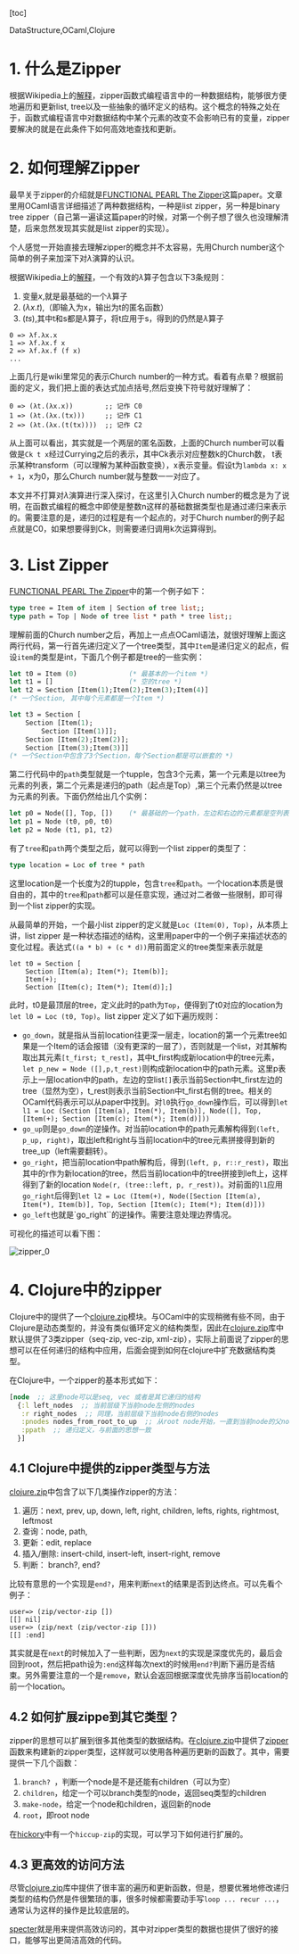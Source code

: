 [toc]

<div id="tags">DataStructure,OCaml,Clojure</div>

# 1. 什么是Zipper

根据Wikipedia上的[解释](https://en.wikipedia.org/wiki/Zipper_(data_structure))，zipper函数式编程语言中的一种数据结构，能够很方便地遍历和更新list, tree以及一些抽象的循环定义的结构。这个概念的特殊之处在于，函数式编程语言中对数据结构中某个元素的改变不会影响已有的变量，zipper要解决的就是在此条件下如何高效地查找和更新。

# 2. 如何理解Zipper

最早关于zipper的介绍就是[FUNCTIONAL PEARL The Zipper][]这篇paper。文章里用OCaml语言详细描述了两种数据结构，一种是list zipper，另一种是binary tree zipper（自己第一遍读这篇paper的时候，对第一个例子想了很久也没理解清楚，后来忽然发现其实就是list zipper的实现）。

个人感觉一开始直接去理解zipper的概念并不太容易，先用Church number这个简单的例子来加深下对$\lambda$演算的认识。

根据Wikipedia上的[解释](https://en.wikipedia.org/wiki/Lambda_calculus)，一个有效的$\lambda$算子包含以下3条规则：

1. 变量$x$,就是最基础的一个$\lambda$算子
2. $(\lambda x.t)$,（即输入为x，输出为t的匿名函数）
3. $(ts)$,其中t和s都是$\lambda$算子，将t应用于s，得到的仍然是$\lambda$算子


```
0 => λf.λx.x  
1 => λf.λx.f x
2 => λf.λx.f (f x)
...
```

上面几行是wiki里常见的表示Church number的一种方式。看着有点晕？根据前面的定义，我们把上面的表达式加点括号,然后变换下符号就好理解了：

```
0 => (λt.(λx.x))        ;; 记作 C0
1 => (λt.(λx.(tx)))     ;; 记作 C1
2 => (λt.(λx.(t(tx))))  ;; 记作 C2
```

从上面可以看出，其实就是一个两层的匿名函数，上面的Church number可以看做是``Ck t x``经过Currying之后的表示，其中Ck表示对应整数k的Church数， t表示某种transform（可以理解为某种函数变换），x表示变量。假设t为``lambda x: x + 1``，x为0，那么Church number就与整数一一对应了。

本文并不打算对$\lambda$演算进行深入探讨，在这里引入Church number的概念是为了说明，在函数式编程的概念中即使是整数n这样的基础数据类型也是通过递归来表示的。需要注意的是，递归的过程是有一个起点的，对于Church number的例子起点就是C0，如果想要得到Ck，则需要递归调用k次运算得到。

# 3. List Zipper

[FUNCTIONAL PEARL The Zipper][]中的第一个例子如下：

```ocaml
type tree = Item of item | Section of tree list;;
type path = Top | Node of tree list * path * tree list;;
```
理解前面的Church number之后，再加上一点点OCaml语法，就很好理解上面这两行代码，第一行首先递归定义了一个tree类型，其中``Item``是递归定义的起点，假设``item``的类型是int，下面几个例子都是tree的一些实例：

```ocaml
let t0 = Item (0)             (* 最基本的一个item *)
let t1 = []                   (* 空的tree *)
let t2 = Section [Item(1);Item(2);Item(3);Item(4)]  
(* 一个Section, 其中每个元素都是一个Item *)

let t3 = Section [
	Section [Item(1);
		Section [Item(1)]];
	Section [Item(2);Item(2)];
	Section [Item(3);Item(3)]]
(* 一个Section中包含了3个Section，每个Section都是可以嵌套的 *)
```

第二行代码中的``path``类型就是一个tupple，包含3个元素，第一个元素是以tree为元素的列表，第二个元素是递归的path（起点是Top）,第三个元素仍然是以tree为元素的列表。下面仍然给出几个实例：

```ocaml
let p0 = Node([], Top, [])    (* 最基础的一个path，左边和右边的元素都是空列表，中间是起点元素Top *)
let p1 = Node (t0, p0, t0)     
let p2 = Node (t1, p1, t2)
```

有了``tree``和``path``两个类型之后，就可以得到一个list zipper的类型了：

```ocaml
type location = Loc of tree * path
```

这里location是一个长度为2的tupple，包含``tree``和``path``。一个location本质是很自由的，其中的``tree``和``path``都可以是任意实现，通过对二者做一些限制，即可得到一个list zipper的实现。

从最简单的开始，一个最小list zipper的定义就是``Loc (Item(0), Top)``，从本质上讲，list zipper 是一种状态描述的结构，这里用paper中的一个例子来描述状态的变化过程。表达式``((a * b) + (c * d))``用前面定义的tree类型来表示就是

```
let t0 = Section [
	Section [Item(a); Item(*); Item(b)];
	Item(+);
	Section [Item(c); Item(*); Item(d)];]
```

此时，t0是最顶层的tree，定义此时的path为``Top``，便得到了t0对应的location为``let l0 = Loc (t0, Top)``。list zipper 定义了如下遍历规则：

- ``go_down``，就是指从当前location往更深一层走，location的第一个元素tree如果是一个Item的话会报错（没有更深的一层了），否则就是一个list，对其解构取出其元素``[t_first; t_rest]``，其中t_first构成新location中的tree元素，``let p_new = Node ([],p,t_rest)``则构成新location中的path元素。这里p表示上一层location中的path，左边的空list``[]``表示当前Section中t_first左边的tree（显然为空），t_rest则表示当前Section中t_first右侧的tree。相关的OCaml代码表示可以从paper中找到。对``l0``执行``go_down``操作后，可以得到``let l1 = Loc (Section [Item(a), Item(*), Item(b)], Node([], Top, [Item(+); Section [Item(c); Item(*); Item(d)]))``
- ``go_up``则是``go_down``的逆操作。对当前location中的path元素解构得到``(left, p_up, right)``，取出left和right与当前location中的tree元素拼接得到新的tree_up（left需要翻转）。
- ``go_right``，把当前location中path解构后，得到``(left, p, r::r_rest)``，取出其中的r作为新location的tree，然后当前location中的tree拼接到left上，这样得到了新的location ``Node(r, (tree::left, p, r_rest))``。对前面的``l1``应用``go_right``后得到``let l2 = Loc (Item(+), Node([Section [Item(a), Item(*), Item(b)], Top, Section [Item(c); Item(*); Item(d)]))``
- ``go_left``也就是`go_right``的逆操作。需要注意处理边界情况。

可视化的描述可以看下图：

![zipper_0](../public/zipper_0.svg)

# 4. Clojure中的zipper

Clojure中的提供了一个[clojure.zip][]模块。与OCaml中的实现稍微有些不同，由于Clojure是动态类型的，并没有类似循环定义的结构类型，因此在[clojure.zip][]库中默认提供了3类zipper（seq-zip, vec-zip, xml-zip），实际上前面说了zipper的思想可以在任何递归的结构中应用，后面会提到如何在clojure中扩充数据结构类型。

在Clojure中，一个zipper的基本形式如下：

```clojure
[node  ;; 这里node可以是seq, vec 或者是其它递归的结构
  {:l left_nodes  ;; 当前层级下当前node左侧的nodes
   :r right_nodes  ;; 同理，当前层级下当前node右侧的nodes
   :pnodes nodes_from_root_to_up  ;; 从root node开始，一直到当前node的父node的列表
   :ppath  ;; 递归定义，与前面的思想一致
  }]
```

[clojure.zip]: https://clojuredocs.org/clojure.zip

## 4.1 Clojure中提供的zipper类型与方法

[clojure.zip][]中包含了以下几类操作zipper的方法：

1. 遍历：next, prev, up, down, left, right, children, lefts, rights, rightmost, leftmost
2. 查询：node, path, 
3. 更新：edit, replace
4. 插入/删除: insert-child, insert-left, insert-right, remove
5. 判断： branch?, end?

比较有意思的一个实现是``end?``，用来判断``next``的结果是否到达终点。可以先看个例子：

```clojure-repl
user=> (zip/vector-zip [])
[[] nil]
user=> (zip/next (zip/vector-zip []))
[[] :end]
```

其实就是在``next``的时候加入了一些判断，因为``next``的实现是深度优先的，最后会回到root，然后把path设为``:end``这样每次next的时候用``end?``判断下遍历是否结束。另外需要注意的一个是``remove``，默认会返回根据深度优先排序当前location的前一个location。

## 4.2 如何扩展zippe到其它类型？

zipper的思想可以扩展到很多其他类型的数据结构。在[clojure.zip][]中提供了[zipper][]函数来构建新的zipper类型，这样就可以使用各种遍历更新的函数了。其中，需要提供一下几个函数：

1. ``branch? ``，判断一个node是不是还能有children（可以为空）
2. ``children``，给定一个可以branch类型的node，返回seq类型的children
3. ``make-node``，给定一个node和children，返回新的node
4. ``root``，即root node

在[hickory][]中有一个``hiccup-zip``的实现，可以学习下如何进行扩展的。

[zipper]:https://github.com/clojure/clojure/blob/59b65669860a1f33825775494809e5d500c19c63/src/clj/clojure/zip.clj#L18
[hickory]:https://github.com/davidsantiago/hickory/blob/master/src/hickory/zip.cljx

## 4.3 更高效的访问方法

尽管[clojure.zip][]库中提供了很丰富的遍历和更新函数，但是，想要优雅地修改递归类型的结构仍然是件很繁琐的事，很多时候都需要动手写``loop ... recur ...``，通常认为这样的操作是比较底层的。

[specter][]就是用来提供高效访问的，其中对zipper类型的数据也提供了很好的接口，能够写出更简洁高效的代码。

[specter]:https://github.com/nathanmarz/specter
[FUNCTIONAL PEARL The Zipper]:https://www.st.cs.uni-saarland.de/edu/seminare/2005/advanced-fp/docs/huet-zipper.pdf
